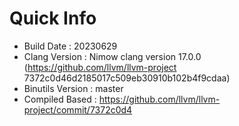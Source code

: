 # Quick Info
* Build Date : 20230629
* Clang Version : Nimow clang version 17.0.0 (https://github.com/llvm/llvm-project 7372c0d46d2185017c509eb30910b102b4f9cdaa)
* Binutils Version : master
* Compiled Based : https://github.com/llvm/llvm-project/commit/7372c0d4


